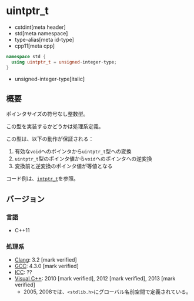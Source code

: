 # uintptr_t
* cstdint[meta header]
* std[meta namespace]
* type-alias[meta id-type]
* cpp11[meta cpp]

```cpp
namespace std {
  using uintptr_t = unsigned-integer-type;
}
```
* unsigned-integer-type[italic]

## 概要
ポインタサイズの符号なし整数型。

この型を実装するかどうかは処理系定義。


この型は、以下の動作が保証される：

1. 有効な`void`へのポインタから`uintptr_t`型への変換
2. `uintptr_t`型のポインタ値から`void`へのポインタへの逆変換
3. 変換前と逆変換のポインタ値が等値となる


コード例は、[`intptr_t`](intptr_t.md)を参照。


## バージョン
### 言語
- C++11

### 処理系
- [Clang](/implementation.md#clang): 3.2 [mark verified]
- [GCC](/implementation.md#gcc): 4.3.0 [mark verified]
- [ICC](/implementation.md#icc): ??
- [Visual C++](/implementation.md#visual_cpp): 2010 [mark verified], 2012 [mark verified], 2013 [mark verified]
	- 2005, 2008では、`<stdlib.h>`にグローバル名前空間で定義されている。
